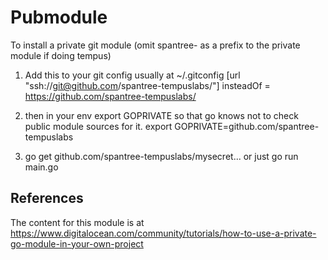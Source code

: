 # Pubmodule

To install a private git module (omit spantree- as a prefix to the private module if doing tempus)
1. Add this to your git config usually at ~/.gitconfig
  [url "ssh://git@github.com/spantree-tempuslabs/"]
  insteadOf = https://github.com/spantree-tempuslabs/

1. then in your env export GOPRIVATE so that go knows not to check public module sources for it.
  export GOPRIVATE=github.com/spantree-tempuslabs

1. go get github.com/spantree-tempuslabs/mysecret... or just go run main.go 

## References

The content for this module is at https://www.digitalocean.com/community/tutorials/how-to-use-a-private-go-module-in-your-own-project
